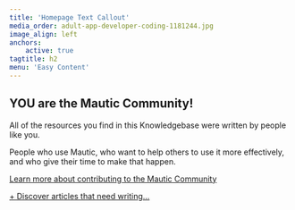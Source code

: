 ```yaml
---
title: 'Homepage Text Callout'
media_order: adult-app-developer-coding-1181244.jpg
image_align: left
anchors:
    active: true
tagtitle: h2
menu: 'Easy Content'
---
```


## **YOU** are the Mautic Community!

All of the resources you find in this Knowledgebase were written by people like you. 

People who use Mautic, who want to help others to use it more effectively, and who give their time to make that happen.

[Learn more about contributing to the Mautic Community][contribute-to-mautic]

[+ Discover articles that need writing...][education-team-jira]

[contribute-to-mautic]: <https://contribute.mautic.org/contributing-to-mautic>
[education-team-jira]: <https://mautic.atlassian.net/browse/TEDU-15?classes=btn,btn-primary,btn-lg>
